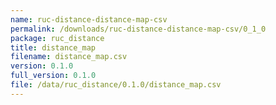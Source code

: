 ```yaml
---
name: ruc-distance-distance-map-csv
permalink: /downloads/ruc-distance-distance-map-csv/0_1_0
package: ruc_distance
title: distance_map
filename: distance_map.csv
version: 0.1.0
full_version: 0.1.0
file: /data/ruc_distance/0.1.0/distance_map.csv
---
```

